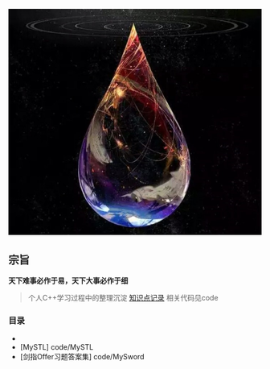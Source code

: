 
<p align="center">
   <img src="https://github.com/GS74390E2/C-/blob/master/WD.jpeg">
</p>

## 宗旨

**天下难事必作于易，天下大事必作于细**
> 个人C++学习过程中的整理沉淀
> [知识点记录](http://naotu.baidu.com/home)
> 相关代码见code

### 目录

- 
- [MySTL] code/MySTL
- [剑指Offer习题答案集] code/MySword
